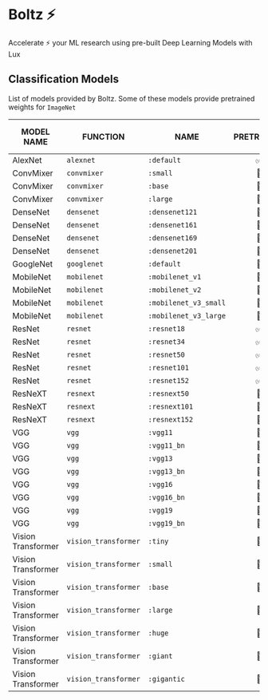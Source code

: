 # Boltz ⚡

Accelerate ⚡ your ML research using pre-built Deep Learning Models with Lux

## Classification Models

List of models provided by Boltz. Some of these models provide pretrained weights for `ImageNet`

| MODEL NAME | FUNCTION | NAME | PRETRAINED | TOP 5 ACCURACY (%) | TOP 1 ACCURACY (%) |
| - | - | - | :-: | :-: | :-: |
| AlexNet | `alexnet` | `:default` | ✅ | | |
| ConvMixer | `convmixer` | `:small` | 🚫 | | |
| ConvMixer | `convmixer` | `:base` | 🚫 | | |
| ConvMixer | `convmixer` | `:large` | 🚫 | | |
| DenseNet | `densenet` | `:densenet121` | 🚫 | | |
| DenseNet | `densenet` | `:densenet161` | 🚫 | | |
| DenseNet | `densenet` | `:densenet169` | 🚫 | | |
| DenseNet | `densenet` | `:densenet201` | 🚫 | | |
| GoogleNet | `googlenet` | `:default` | 🚫 | | |
| MobileNet | `mobilenet` | `:mobilenet_v1` | 🚫 | | |
| MobileNet | `mobilenet` | `:mobilenet_v2` | 🚫 | | |
| MobileNet | `mobilenet` | `:mobilenet_v3_small` | 🚫 | | |
| MobileNet | `mobilenet` | `:mobilenet_v3_large` | 🚫 | | |
| ResNet | `resnet` | `:resnet18` | ✅ | | |
| ResNet | `resnet` | `:resnet34` | ✅ | | |
| ResNet | `resnet` | `:resnet50` | ✅ | | |
| ResNet | `resnet` | `:resnet101` | ✅ | | |
| ResNet | `resnet` | `:resnet152` | ✅ | | |
| ResNeXT | `resnext` | `:resnext50` | 🚫 | | |
| ResNeXT | `resnext` | `:resnext101` | 🚫 | | |
| ResNeXT | `resnext` | `:resnext152` | 🚫 | | |
| VGG | `vgg` | `:vgg11` | 🚫 | | |
| VGG | `vgg` | `:vgg11_bn` | 🚫 | | |
| VGG | `vgg` | `:vgg13` | 🚫 | | |
| VGG | `vgg` | `:vgg13_bn` | 🚫 | | |
| VGG | `vgg` | `:vgg16` | 🚫 | | |
| VGG | `vgg` | `:vgg16_bn` | 🚫 | | |
| VGG | `vgg` | `:vgg19` | 🚫 | | |
| VGG | `vgg` | `:vgg19_bn` | 🚫 | | |
| Vision Transformer | `vision_transformer` | `:tiny` | 🚫 | | |
| Vision Transformer | `vision_transformer` | `:small` | 🚫 | | |
| Vision Transformer | `vision_transformer` | `:base` | 🚫 | | |
| Vision Transformer | `vision_transformer` | `:large` | 🚫 | | |
| Vision Transformer | `vision_transformer` | `:huge` | 🚫 | | |
| Vision Transformer | `vision_transformer` | `:giant` | 🚫 | | |
| Vision Transformer | `vision_transformer` | `:gigantic` | 🚫 | | |

